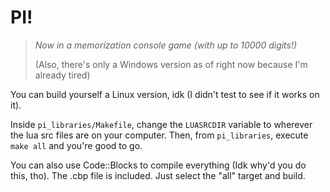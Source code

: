 # PI!  
 > *Now in a memorization console game (with up to 10000 digits!)*
 > 
 > (Also, there's only a Windows version as of right now because I'm already tired)

You can build yourself a Linux version, idk (I didn't test to see if it works on it).

Inside `pi_libraries/Makefile`, change the `LUASRCDIR` variable to wherever the lua src files are on your computer. Then, from `pi_libraries`, execute `make all` and you're good to go.

You can also use Code::Blocks to compile everything (Idk why'd you do this, tho). The .cbp file is included. Just select the "all" target and build.
